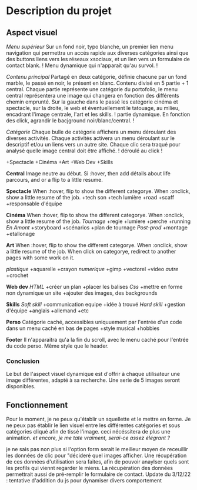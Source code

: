 # Description du projet

## Aspect visuel

*Menu supérieur*
Sur un fond noir, typo blanche, un premier lien menu navigation qui permettra un accés rapide aux diverses catégories ainsi que des buttons liens vers les réseaux xsociaux, et un lien vers un formulaire de contact blank.
 ! Menu dynamique qui n'apparait qu'au survol. !

*Contenu principal*
Partagé en deux catégorie, définie chacune par un fond marble, le passé en noir, le présent en blanc. Contenu divisé en 5 partie + 1 central. Chaque partie représente une catégorie du portofolio, le menu central représentera une image qui changera en fonction des différents chemin emprunté. Sur la gauche dans le passé les catégorie cinéma et spectacle, sur la droite, le web et éventuellement le tatouage, au milieu, encadrant l'image centrale, l'art et les skills.
! partie dynamique. En fonction des click, agrandir le bacjground noir/blanc/central. !

*Catégorie*
Chaque bulle de catégorie affichera un menu déroulant des diverses activités. Chaque activités activera un menu déroulant sur le descriptif et/ou un liens vers un autre site. Chaque clic sera traqué pour analysé quelle image central doit être affiché.
! déroulé au click !

+Spectacle
+Cinéma
+Art
+Web Dev
+Skills

**Central**
Image neutre au début. Si :hover, then add détails about life parcours, and or a flip to a little resume.

**Spectacle**
When :hover, flip to show the different categorye. When :onclick, show a little resume of the job.
+tech son
+tech lumière
+road
+scaff
+responsable d'équipe

**Cinéma**
When :hover, flip to show the different categorye. When :onclick, show a little resume of the job.
*Tournage*
+regie
+lumiere
+perche
+running
*En Amont*
+storyboard
+scénarios
+plan de tournage
*Post-prod*
+montage
+etallonage

**Art**
When :hover, flip to show the different categorye. When :onclick, show a little resume of the job. When click on categorye, redirect to another pages with some work on it.

*plastique*
+aquarelle
+crayon
*numerique*
+gimp
+vectorel
+video
*autre*
+crochet

**Web dev**
*HTML*
+créer un plan
+placer les balises
*Css*
+mettre en forme non dynamique un site
+ajouter des images, des backgrounds

**Skills**
*Soft skill*
+communication equipe
+idée à trouvé
*Hard skill*
+gestion d'équipe
+anglais
+allemand
+etc

**Perso**
Catégorie caché, accessibles uniquuement par l'entrée d'un code dans un menu caché en bas de pages
+style musical
+hobbies

**Footer**
Il n'apparaitra qu'a la fin du scroll, avec le menu caché pour l'entrée du code perso. Même style que le header.

### Conclusion

Le but de l'aspect visuel dynamique est d'offrir à chaque utilisateur une image différentes, adapté à sa recherche. Une serie de 5 images seront disponibles.

## Fonctionnement

Pour le moment, je ne peux qu'établir un squellette et le mettre en forme.
Je ne peux pas établir le lien visuel entre les différentes catégories et sous catégories cliqué afin de tissé l'image. ceci nécéssitera de plus une animation.
*et encore, je me tate vraiment, serai-ce assez élégrant ?*

je ne sais pas non plus si l'option form serait le meilleur moyen de receuillir les données de clic pour "décideré quel images afficher.
Une récupération de ces données d'utilisation sera faites, afin de pouvoir anaylser quels sont les profils qui viennt regarder le miens.
La récupération des données permettrait aussi de pré-remplir le formulaire de contact.
Update du 3/12/22 : tentative d'addition du js pour dynamiser divers comportement

